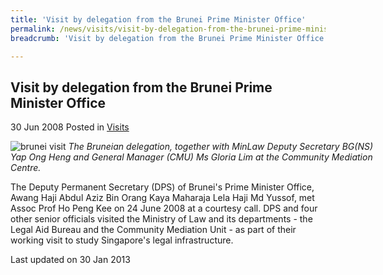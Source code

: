 ```yaml
---
title: 'Visit by delegation from the Brunei Prime Minister Office'
permalink: /news/visits/visit-by-delegation-from-the-brunei-prime-minister-office/
breadcrumb: 'Visit by delegation from the Brunei Prime Minister Office'

---
```



<style>
.image {width: 600px;}
.image img {max-width: 100%;}
</style>

Visit by delegation from the Brunei Prime Minister Office
---

30 Jun 2008 Posted in [Visits](/news/visits/)

<div class="image">
  <img src="/images/brunei-2.jpg/" alt="brunei visit" title="brunei visit">
  <i>The Bruneian delegation, together with MinLaw Deputy Secretary BG(NS) Yap Ong Heng and General Manager (CMU) Ms Gloria Lim at the Community Mediation Centre.</i>
 </div>

The Deputy Permanent Secretary (DPS) of Brunei's Prime Minister Office, Awang Haji Abdul Aziz Bin Orang Kaya Maharaja Lela Haji Md Yussof, met Assoc Prof Ho Peng Kee on 24 June 2008 at a courtesy call.  DPS and four other senior officials visited the Ministry of Law and its departments - the Legal Aid Bureau and the Community Mediation Unit - as part of their working visit to study Singapore's legal infrastructure.

<p class="right-side-updated">Last updated on 30 Jan 2013</p>
